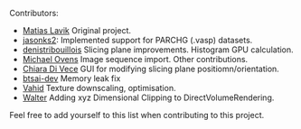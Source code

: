 Contributors:

- [Matias Lavik](https://github.com/mlavik1)
Original project.
- [jasonks2](https://github.com/jasonks2):
Implemented support for PARCHG (.vasp) datasets.
- [denistribouillois](https://github.com/denistribouillois)
Slicing plane improvements. Histogram GPU calculation.
- [Michael Ovens](https://github.com/MichaelOvens)
Image sequence import. Other contributions.
- [Chiara Di Vece](https://github.com/chiaradivece)
GUI for modifying slicing plane positiomn/orientation.
- [btsai-dev](https://github.com/btsai-dev)
Memory leak fix
- [Vahid](https://github.com/vahpy)
Texture downscaling, optimisation.
- [Walter](https://github.com/smallvalthoss)
Adding xyz Dimensional Clipping to DirectVolumeRendering.

Feel free to add yourself to this list when contributing to this project.
